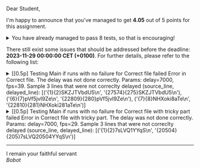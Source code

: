 Dear Student,

I'm happy to announce that you've managed to get **4.05** out of 5 points for this assignment.
<details><summary>You have already managed to pass 8 tests, so that is encouraging!</summary>&emsp;☑&nbsp;[0.5p]&nbsp;Testing&nbsp;Main&nbsp;if&nbsp;runs&nbsp;with&nbsp;no&nbsp;failure&nbsp;for&nbsp;Frames&nbsp;in&nbsp;reverse&nbsp;order<br>&emsp;☑&nbsp;[0.5p]&nbsp;Testing&nbsp;Main&nbsp;if&nbsp;runs&nbsp;with&nbsp;no&nbsp;failure&nbsp;for&nbsp;Missing&nbsp;opening<br>&emsp;☑&nbsp;[0.5p]&nbsp;Testing&nbsp;Main&nbsp;if&nbsp;runs&nbsp;with&nbsp;no&nbsp;failure&nbsp;for&nbsp;Mssing&nbsp;second&nbsp;opening<br>&emsp;☑&nbsp;[0.5p]&nbsp;Testing&nbsp;Main&nbsp;if&nbsp;runs&nbsp;with&nbsp;no&nbsp;failure&nbsp;for&nbsp;Missing&nbsp;second&nbsp;closing<br>&emsp;☑&nbsp;[0.5p]&nbsp;Testing&nbsp;Main&nbsp;if&nbsp;runs&nbsp;with&nbsp;no&nbsp;failure&nbsp;for&nbsp;Missing&nbsp;closing<br>&emsp;☑&nbsp;[0.5p]&nbsp;Testing&nbsp;Main&nbsp;if&nbsp;runs&nbsp;with&nbsp;no&nbsp;failure&nbsp;for&nbsp;Negative&nbsp;frames&nbsp;in&nbsp;file<br>&emsp;☑&nbsp;[0.5p]&nbsp;Testing&nbsp;Main&nbsp;if&nbsp;runs&nbsp;with&nbsp;no&nbsp;failure&nbsp;for&nbsp;Missing&nbsp;starting&nbsp;or&nbsp;ending&nbsp;frame<br>&emsp;☑&nbsp;[0.5p]&nbsp;Testing&nbsp;Main&nbsp;if&nbsp;runs&nbsp;with&nbsp;no&nbsp;failure&nbsp;for&nbsp;Frames&nbsp;swapped</details>

There still exist some issues that should be addressed before the deadline: **2023-11-29 00:00:00 CET (+0100)**. For further details, please refer to the following list:

<details><summary>[[0.5p] Testing Main if runs with no failure for Correct file failed Error in Correct file. The delay was not done correctly. Params: delay=7000, fps=39.  Sample 3 lines that were not correclty delayed (source_line, delayed_line): [(&#x27;{1}{2}SKZJTVbdU5\n&#x27;, &#x27;{27574}{275}SKZJTVbdU5\n&#x27;), (&#x27;{6}{7}pVf5jvI9Ze\n&#x27;, &#x27;{22809}{280}pVf5jvI9Ze\n&#x27;), (&#x27;{7}{8}NHXoki8aTe\n&#x27;, &#x27;{22810}{281}NHXoki281aTe\n&#x27;)] </summary>Error&nbsp;in&nbsp;Correct&nbsp;file.&nbsp;The&nbsp;delay&nbsp;was&nbsp;not&nbsp;done&nbsp;correctly.&nbsp;Params:&nbsp;delay=19000,&nbsp;fps=42.&nbsp;&nbsp;Sample&nbsp;3&nbsp;lines&nbsp;that&nbsp;were&nbsp;not&nbsp;correclty&nbsp;delayed&nbsp;(source_line,&nbsp;delayed_line):&nbsp;[('{7}{8}NQM1bvrqSX\n',&nbsp;'{80605}{806}NQM1bvrqSX\n')]&nbsp;<br>Error&nbsp;in&nbsp;Correct&nbsp;file.&nbsp;The&nbsp;delay&nbsp;was&nbsp;not&nbsp;done&nbsp;correctly.&nbsp;Params:&nbsp;delay=2000,&nbsp;fps=41.&nbsp;&nbsp;Sample&nbsp;3&nbsp;lines&nbsp;that&nbsp;were&nbsp;not&nbsp;correclty&nbsp;delayed&nbsp;(source_line,&nbsp;delayed_line):&nbsp;[('{7}{8}JqoeI2bHOD\n',&nbsp;'{909}{90}JqoeI2bHOD\n'),&nbsp;('{8}{9}4mSfD8DHgL\n',&nbsp;'{910}{91}4mSfD910DHgL\n')]&nbsp;<br>Error&nbsp;in&nbsp;Correct&nbsp;file.&nbsp;The&nbsp;delay&nbsp;was&nbsp;not&nbsp;done&nbsp;correctly.&nbsp;Params:&nbsp;delay=7000,&nbsp;fps=55.&nbsp;&nbsp;Sample&nbsp;3&nbsp;lines&nbsp;that&nbsp;were&nbsp;not&nbsp;correclty&nbsp;delayed&nbsp;(source_line,&nbsp;delayed_line):&nbsp;[('{2}{3}mQfJC6q7wQ\n',&nbsp;'{38887}{388}mQfJC6q7wQ\n'),&nbsp;('{8}{9}8z3OnkmDKv\n',&nbsp;'{33943}{394}33943z3OnkmDKv\n'),&nbsp;('{41}{42}xZZe7Jhi8T\n',&nbsp;'{4276}{427}xZZe7Jhi8T\n')]&nbsp;<br>Error&nbsp;in&nbsp;Correct&nbsp;file.&nbsp;The&nbsp;delay&nbsp;was&nbsp;not&nbsp;done&nbsp;correctly.&nbsp;Params:&nbsp;delay=15000,&nbsp;fps=59.&nbsp;&nbsp;Sample&nbsp;3&nbsp;lines&nbsp;that&nbsp;were&nbsp;not&nbsp;correclty&nbsp;delayed&nbsp;(source_line,&nbsp;delayed_line):&nbsp;[('{7}{8}4laYgKSi4N\n',&nbsp;'{89392}{893}4laYgKSi4N\n'),&nbsp;('{8}{9}B2FlDQHMp6\n',&nbsp;'{88943}{894}B2FlDQHMp6\n')]&nbsp;<br>Error&nbsp;in&nbsp;Correct&nbsp;file.&nbsp;The&nbsp;delay&nbsp;was&nbsp;not&nbsp;done&nbsp;correctly.&nbsp;Params:&nbsp;delay=14000,&nbsp;fps=42.&nbsp;&nbsp;Sample&nbsp;3&nbsp;lines&nbsp;that&nbsp;were&nbsp;not&nbsp;correclty&nbsp;delayed&nbsp;(source_line,&nbsp;delayed_line):&nbsp;[('{4}{5}0czQ6cwVRO\n',&nbsp;'{59392}{593}0czQ6cwVRO\n'),&nbsp;('{8}{9}cHVgOKUPaC\n',&nbsp;'{55976}{597}cHVgOKUPaC\n')]&nbsp;<br>Error&nbsp;in&nbsp;Correct&nbsp;file.&nbsp;The&nbsp;delay&nbsp;was&nbsp;not&nbsp;done&nbsp;correctly.&nbsp;Params:&nbsp;delay=8000,&nbsp;fps=37.&nbsp;&nbsp;Sample&nbsp;3&nbsp;lines&nbsp;that&nbsp;were&nbsp;not&nbsp;correclty&nbsp;delayed&nbsp;(source_line,&nbsp;delayed_line):&nbsp;[('{1}{2}Y039BfayFt\n',&nbsp;'{29897}{298}Y039BfayFt\n')]&nbsp;<br>Error&nbsp;in&nbsp;Correct&nbsp;file.&nbsp;The&nbsp;delay&nbsp;was&nbsp;not&nbsp;done&nbsp;correctly.&nbsp;Params:&nbsp;delay=18000,&nbsp;fps=50.&nbsp;&nbsp;Sample&nbsp;3&nbsp;lines&nbsp;that&nbsp;were&nbsp;not&nbsp;correclty&nbsp;delayed&nbsp;(source_line,&nbsp;delayed_line):&nbsp;[('{8}{9}c8CiHGdFut\n',&nbsp;'{90908}{909}c90908CiHGdFut\n')]&nbsp;<br>Error&nbsp;in&nbsp;Correct&nbsp;file.&nbsp;The&nbsp;delay&nbsp;was&nbsp;not&nbsp;done&nbsp;correctly.&nbsp;Params:&nbsp;delay=7000,&nbsp;fps=52.&nbsp;&nbsp;Sample&nbsp;3&nbsp;lines&nbsp;that&nbsp;were&nbsp;not&nbsp;correclty&nbsp;delayed&nbsp;(source_line,&nbsp;delayed_line):&nbsp;[('{2}{3}TLSYgai4GQ\n',&nbsp;'{36766}{367}TLSYgai4GQ\n'),&nbsp;('{5}{6}GlEMexx44z\n',&nbsp;'{33709}{370}GlEMexx44z\n'),&nbsp;('{6}{7}vVvgv8DAcG\n',&nbsp;'{33710}{371}vVvgv8DAcG\n')]&nbsp;</details>
<details><summary>[[0.5p] Testing Main if runs with no failure for Correct file with tricky part failed Error in Correct file with tricky part. The delay was not done correctly. Params: delay=7000, fps=29.  Sample 3 lines that were not correclty delayed (source_line, delayed_line): [(&#x27;{1}{2}7sLVQ1YYqS\n&#x27;, &#x27;{20504}{205}7sLVQ20504YYqS\n&#x27;)] </summary>Error&nbsp;in&nbsp;Correct&nbsp;file&nbsp;with&nbsp;tricky&nbsp;part.&nbsp;The&nbsp;delay&nbsp;was&nbsp;not&nbsp;done&nbsp;correctly.&nbsp;Params:&nbsp;delay=4000,&nbsp;fps=36.&nbsp;&nbsp;Sample&nbsp;3&nbsp;lines&nbsp;that&nbsp;were&nbsp;not&nbsp;correclty&nbsp;delayed&nbsp;(source_line,&nbsp;delayed_line):&nbsp;[('{0}{1}euThhpC0IN\n',&nbsp;'{14544}{145}euThhpC14544IN\n'),&nbsp;('{3}{4}CwkhRH6l7j\n',&nbsp;'{11487}{148}CwkhRH6l7j\n'),&nbsp;('{14}{15}OXJhIYydhV\n',&nbsp;'{1598}{159}OXJhIYydhV\n')]&nbsp;<br>Error&nbsp;in&nbsp;Correct&nbsp;file&nbsp;with&nbsp;tricky&nbsp;part.&nbsp;The&nbsp;delay&nbsp;was&nbsp;not&nbsp;done&nbsp;correctly.&nbsp;Params:&nbsp;delay=9000,&nbsp;fps=56.&nbsp;&nbsp;Sample&nbsp;3&nbsp;lines&nbsp;that&nbsp;were&nbsp;not&nbsp;correclty&nbsp;delayed&nbsp;(source_line,&nbsp;delayed_line):&nbsp;[('{4}{5}Ae9Io8gpmZ\n',&nbsp;'{50908}{509}Ae9Io8gpmZ\n'),&nbsp;('{54}{55}bTgRisPMRQ\n',&nbsp;'{5598}{559}bTgRisPMRQ\n')]&nbsp;<br>Error&nbsp;in&nbsp;Correct&nbsp;file&nbsp;with&nbsp;tricky&nbsp;part.&nbsp;The&nbsp;delay&nbsp;was&nbsp;not&nbsp;done&nbsp;correctly.&nbsp;Params:&nbsp;delay=7000,&nbsp;fps=56.&nbsp;&nbsp;Sample&nbsp;3&nbsp;lines&nbsp;that&nbsp;were&nbsp;not&nbsp;correclty&nbsp;delayed&nbsp;(source_line,&nbsp;delayed_line):&nbsp;[('{2}{3}uebZeS3A8z\n',&nbsp;'{39594}{395}uebZeS395A8z\n'),&nbsp;('{42}{43}uOEWmhiLeF\n',&nbsp;'{4354}{435}uOEWmhiLeF\n')]&nbsp;<br>Error&nbsp;in&nbsp;Correct&nbsp;file&nbsp;with&nbsp;tricky&nbsp;part.&nbsp;The&nbsp;delay&nbsp;was&nbsp;not&nbsp;done&nbsp;correctly.&nbsp;Params:&nbsp;delay=19000,&nbsp;fps=30.&nbsp;&nbsp;Sample&nbsp;3&nbsp;lines&nbsp;that&nbsp;were&nbsp;not&nbsp;correclty&nbsp;delayed&nbsp;(source_line,&nbsp;delayed_line):&nbsp;[('{4}{5}HJSrqltohG\n',&nbsp;'{57574}{575}HJSrqltohG\n'),&nbsp;('{6}{7}LPQvj5U3SN\n',&nbsp;'{55776}{577}LPQvj5U3SN\n'),&nbsp;('{62}{63}buUF57bKGq\n',&nbsp;'{6332}{633}buUF57bKGq\n')]&nbsp;<br>Error&nbsp;in&nbsp;Correct&nbsp;file&nbsp;with&nbsp;tricky&nbsp;part.&nbsp;The&nbsp;delay&nbsp;was&nbsp;not&nbsp;done&nbsp;correctly.&nbsp;Params:&nbsp;delay=16000,&nbsp;fps=47.&nbsp;&nbsp;Sample&nbsp;3&nbsp;lines&nbsp;that&nbsp;were&nbsp;not&nbsp;correclty&nbsp;delayed&nbsp;(source_line,&nbsp;delayed_line):&nbsp;[('{4}{5}31BG1sFnb7\n',&nbsp;'{77576}{757}31BG1sFnb7\n'),&nbsp;('{6}{7}bzbb1T9EgH\n',&nbsp;'{75958}{759}bzbb1T9EgH\n')]&nbsp;<br>Error&nbsp;in&nbsp;Correct&nbsp;file&nbsp;with&nbsp;tricky&nbsp;part.&nbsp;The&nbsp;delay&nbsp;was&nbsp;not&nbsp;done&nbsp;correctly.&nbsp;Params:&nbsp;delay=15000,&nbsp;fps=59.&nbsp;&nbsp;Sample&nbsp;3&nbsp;lines&nbsp;that&nbsp;were&nbsp;not&nbsp;correclty&nbsp;delayed&nbsp;(source_line,&nbsp;delayed_line):&nbsp;[('{7}{8}pVRGybTyUJ\n',&nbsp;'{89392}{893}pVRGybTyUJ\n'),&nbsp;('{8}{9}1QEDvCVbRG\n',&nbsp;'{88943}{894}1QEDvCVbRG\n')]&nbsp;<br>Error&nbsp;in&nbsp;Correct&nbsp;file&nbsp;with&nbsp;tricky&nbsp;part.&nbsp;The&nbsp;delay&nbsp;was&nbsp;not&nbsp;done&nbsp;correctly.&nbsp;Params:&nbsp;delay=16000,&nbsp;fps=38.&nbsp;&nbsp;Sample&nbsp;3&nbsp;lines&nbsp;that&nbsp;were&nbsp;not&nbsp;correclty&nbsp;delayed&nbsp;(source_line,&nbsp;delayed_line):&nbsp;[('{5}{6}IKpOsRFAh9\n',&nbsp;'{61413}{614}IKpOsRFAh9\n'),&nbsp;('{66}{67}onC8zOOT34\n',&nbsp;'{6754}{675}onC8zOOT34\n')]&nbsp;<br>Error&nbsp;in&nbsp;Correct&nbsp;file&nbsp;with&nbsp;tricky&nbsp;part.&nbsp;The&nbsp;delay&nbsp;was&nbsp;not&nbsp;done&nbsp;correctly.&nbsp;Params:&nbsp;delay=4000,&nbsp;fps=38.&nbsp;&nbsp;Sample&nbsp;3&nbsp;lines&nbsp;that&nbsp;were&nbsp;not&nbsp;correclty&nbsp;delayed&nbsp;(source_line,&nbsp;delayed_line):&nbsp;[('{0}{1}3iTHPNJ62d\n',&nbsp;'{15352}{153}3iTHPNJ62d\n'),&nbsp;('{4}{5}PKftJNJk3X\n',&nbsp;'{11576}{157}PKftJNJk3X\n'),&nbsp;('{15}{16}wZgp8NNn2O\n',&nbsp;'{1687}{168}wZgp8NNn2O\n')]&nbsp;<br>Error&nbsp;in&nbsp;Correct&nbsp;file&nbsp;with&nbsp;tricky&nbsp;part.&nbsp;The&nbsp;delay&nbsp;was&nbsp;not&nbsp;done&nbsp;correctly.&nbsp;Params:&nbsp;delay=6000,&nbsp;fps=54.&nbsp;&nbsp;Sample&nbsp;3&nbsp;lines&nbsp;that&nbsp;were&nbsp;not&nbsp;correclty&nbsp;delayed&nbsp;(source_line,&nbsp;delayed_line):&nbsp;[('{1}{2}sTjRqQB8bz\n',&nbsp;'{33265}{326}sTjRqQB8bz\n'),&nbsp;('{2}{3}Qo0l3JhBkO\n',&nbsp;'{32726}{327}Qo0l327JhBkO\n'),&nbsp;('{34}{35}6pqepx8S3c\n',&nbsp;'{3598}{359}6pqepx8S3c\n')]&nbsp;</details>

-----------
I remain your faithful servant\
_Bobot_
